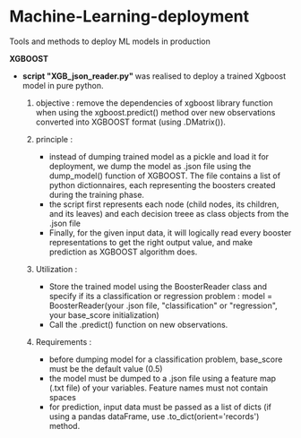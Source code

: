 # Machine-Learning-deployment
Tools and methods to deploy ML models in production 

<b> XGBOOST </b>

- <strong>script "XGB_json_reader.py" </strong> was realised to deploy a trained Xgboost model in pure python. 

    1. objective : remove the dependencies of xgboost library function when using the xgboost.predict() method over new observations converted into XGBOOST format (using .DMatrix()). 
    
    2. principle : 
        - instead of dumping trained model as a pickle and load it for deployment, we dump the model as .json file using the dump_model() function of XGBOOST. The file contains a list of python dictionnaires, each representing the boosters created during the training phase. 
        - the script first represents each node (child nodes, its children, and its leaves) and each decision treee as class objects from the .json file
        - Finally, for the given input data, it will logically read every booster representations to get the right output value, and make prediction as XGBOOST algorithm does.
      
     3. Utilization : 
        - Store the trained model using the BoosterReader class and specify if its a classification or regression problem : model = BoosterReader(your .json file, "classification" or "regression", your base_score initialization)
        - Call the .predict() function on new observations. 
       
     4. Requirements :
        - before dumping model for a classification problem, base_score must be the default value (0.5)
        - the model must be dumped to a .json file using a feature map (.txt file) of your variables. Feature names must not contain spaces
        - for prediction, input data must be passed as a list of dicts (if using a pandas dataFrame, use .to_dict(orient='records') method. 
